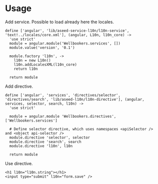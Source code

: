 # Usage

Add service. Possible to load already here the locales.

    define ['angular', 'lib/aseed-service-l10n/l10n-service', 'text!../locales/core.xml'], (angular, L10n, l10n_core) ->
      'use strict'
      module = angular.module('Wellbookers.services', [])
      module.value('version', '0.1')
      
      module.factory 'l10n', ->
        l10n = new L10n()
        l10n.addLocalesXML(l10n_core)
        return l10n
      
      return module

Add directive.

    define ['angular', 'services', 'directives/selector', 'directives/search', 'lib/aseed-l10n/l10n-directive'], (angular, services, selector, search, l10n) ->
      'use strict'
    
      module = angular.module 'Wellbookers.directives', ['Wellbookers.services']
      
      # Define selector directive, which uses namespaces <apiSelector /> and <object api-selector />
      module.directive 'selector', selector
      module.directive 'search', search
      module.directive 'l10n', l10n
      
      return module

Use directive.

    <h1 l10n="l10n.string"></h1>
    <input type="submit" l10n="form.save" />
